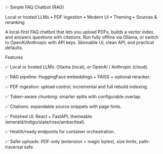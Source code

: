 ✨ Simple FAQ Chatbot (RAG)

Local or hosted LLMs • PDF ingestion • Modern UI • Theming • Sources & reranking

A local-first FAQ chatbot that lets you upload PDFs, builds a vector index, and answers questions with citations. Run fully offline via Ollama, or switch to OpenAI/Anthropic with API keys. Skinnable UI, clean API, and practical defaults.

Features

✅ Local or hosted LLMs: Ollama (local), or OpenAI / Anthropic (cloud).

✅ RAG pipeline: HuggingFace embeddings + FAISS + optional reranker.

✅ PDF ingestion: upload control; incremental and full rebuild indexing.

✅ Token-aware chunking: smarter splits with configurable overlap.

✅ Citations: expandable source snippets with page hints.

✅ Polished UI: React + FastAPI; themeable (emerald/indigo/slate/rose/amber/teal).

✅ Health/ready endpoints for container orchestration.

✅ Safer uploads: PDF-only (extension + magic bytes), size limits, path-traversal safe.

